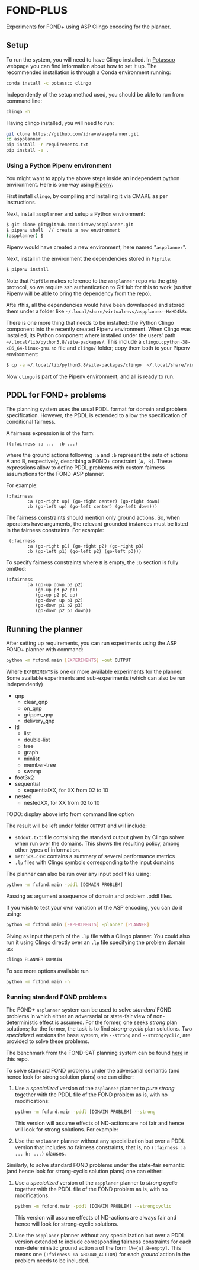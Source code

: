 # FOND-PLUS

Experiments for FOND+ using ASP Clingo encoding for the planner.

## Setup

To run the system, you will need to have Clingo installed. In [Potassco](https://potassco.org/clingo/) webpage you can find information about how to set it up. The recommended installation is through a Conda environment running:

```bash
conda install -c potassco clingo
```

Independently of the setup method used, you should be able to run from command line:
```bash
clingo -h
```

Having clingo installed, you will need to run:
```bash
git clone https://github.com/idrave/aspplanner.git
cd aspplanner
pip install -r requirements.txt
pip install -e .
```

### Using a Python Pipenv environment

You might want to apply the above steps inside an independent python environment. Here is one way using [Pipenv](https://pypi.org/project/pipenv/).

First install `clingo`, by compiling and installing it via CMAKE as per instructions.

Next, install `assplanner` and setup a Python environment:

```bash
$ git clone git@github.com:idrave/aspplanner.git
$ pipenv shell  // create a new environment
(aspplanner) $ 
```

Pipenv would have created a new environment, here named "`aspplanner`". 

Next, install in the environment the dependencies stored in `Pipfile`:

```bash
$ pipenv install
```

Note that `Pipfile` makes reference to the `assplanner` repo via the `git@` protocol, so we require ssh authentication to GitHub for this to work (so that Pipenv will be able to bring the dependency from the repo).

Afte rthis, all the dependencies would have been downlaoded and stored them under a folder like `~/.local/share/virtualenvs/aspplanner-HxHD4kSc`

There is one more thing that needs to be installed: the Python Clingo component into the recently created Pipenv environment. When Clingo was installed, its  Python component where installed under the users' path
`~/.local/lib/python3.8/site-packages/`. This include a `clingo.cpython-38-x86_64-linux-gnu.so` file and `clingo/` folder; copy them both to your Pipenv environment:

```bash
$ cp -a ~/.local/lib/python3.8/site-packages/clingo  ~/.local/share/virtualenvs/aspplanner.git-HxHD4kSc/lib/python3.8/site-packages/
```

Now `clingo` is part of the Pipenv environment, and all is ready to run.

## PDDL for FOND+ problems

The planning system uses the usual PDDL format for domain and problem specification. However, the PDDL is extended to allow the specification of  conditional fairness.

A fairness expression is of the form:

```pddl
((:fairness :a ...  :b ...)
```
where the ground actions following ```:a``` and ```:b``` represent the sets of actions A and B, respectively, describing a FOND+ constraint `[A, B]`. These expressions allow to define PDDL problems with custom fairness assumptions for the FOND-ASP planner. 

For example:

```pddl
(:fairness
        :a (go-right up) (go-right center) (go-right down)
        :b (go-left up) (go-left center) (go-left down)))
```

The fairness constraints should mention only ground actions. So, when operators have arguments, the relevant grounded instances must be listed in the fairness constraints. For example:

```pddl
 (:fairness
        :a (go-right p1) (go-right p2) (go-right p3)
        :b (go-left p1) (go-left p2) (go-left p3)))
```

To specify fairness constraints where `B` is empty, the `:b` section is fully omitted:

```pddl
(:fairness
        :a (go-up down p3 p2)
           (go-up p3 p2 p1)
           (go-up p2 p1 up)
           (go-down up p1 p2)
           (go-down p1 p2 p3)
           (go-down p2 p3 down))
```
## Running the planner

After setting up requirements, you can run experiments using the ASP FOND+ planner with command:

```bash
python -m fcfond.main [EXPERIMENTS] -out OUTPUT
```

Where `EXPERIMENTS` is one or more available experiments for the planner. Some available experiments and sub-experiments (which can also be run independently)

- qnp
    - clear_qnp
    - on_qnp
    - gripper_qnp
    - delivery_qnp
- ltl
    - list
    - double-list
    - tree
    - graph
    - minlist
    - member-tree
    - swamp
- foot3x2
- sequential
    - sequentialXX, for XX from 02 to 10
- nested
    - nestedXX, for XX from 02 to 10

TODO: display above info from command line option

The result will be left under folder `OUTPUT` and will include:

- `stdout.txt`: file containing the standard output given by Clingo solver when run over the domains. This shows the resulting policy, among other types of information.
- `metrics.csv`: contains a summary of several performance metrics
- `.lp` files with Clingo symbols corresponding to the input domains

The planner can also be run over any input pddl files using:

```bash
python -m fcfond.main -pddl [DOMAIN PROBLEM]
```

Passing as argument a sequence of domain and problem .pddl files.

If you wish to test your own variation of the ASP encoding, you can do it using:

```bash
python -m fcfond.main [EXPERIMENTS] -planner [PLANNER]
```

Giving as input the path of the `.lp` file with a Clingo planner. You could also run it using Clingo directly over an `.lp` file specifying the problem domain as:

```bash
clingo PLANNER DOMAIN
```

To see more options available run

```bash
python -m fcfond.main -h
```

### Running standard FOND problems

The FOND+ `asplanner` system can be used to solve _standard_ FOND problems in which either an adversarial or state-fair view of non-deterministic effect is assumed. For the former, one seeks _strong_ plan solutions; for the former, the task is to find _strong-cyclic_ plan solutions. Two _specialized_ versions the base system, via `--strong` and `--strongcyclic`, are provided to solve these problems.

The benchmark from the FOND-SAT planning system can be found [here](fcfond/domains/pddl/fond-sat) in this repo.

To solve standard FOND problems under the adversarial semantic (and hence look for strong solution plans) one can either:

1. Use a _specialized_ version of the `asplanner` planner to _pure strong_ together with  the PDDL file of the FOND problem as is, with no modifications:

    ```bash
    python -m fcfond.main -pddl [DOMAIN PROBLEM] --strong
    ```

    This version will assume effects of ND-actions are not fair and hence will look for strong solutions. For example:

2. Use the `asplanner` planner without any specialization but over a PDDL version that includes _no_ fairness constraints, that is, no `(:fairness :a ... b: ...)` clauses.

Similarly, to solve standard FOND problems under the state-fair semantic (and hence look for strong-cyclic solution plans) one can either:

1. Use a _specialized_ version of the `aspplaner` planner to _strong cyclic_ together with  the PDDL file of the FOND problem as is, with no modifications. 

    ```bash
    python -m fcfond.main -pddl [DOMAIN PROBLEM] --strongcyclic
    ```

    This version will assume effects of ND-actions are always fair and hence will look for strong-cyclic solutions.

2. Use the `aspplaner` planner without any specialization but over a PDDL version extended to include corresponding fairness constraints for each non-deterministic ground action `a` of the form `[A={a},B=empty]`. This means one `(:fairness :a GROUND_ACTION)` for each _ground_ action in the problem needs to be included.